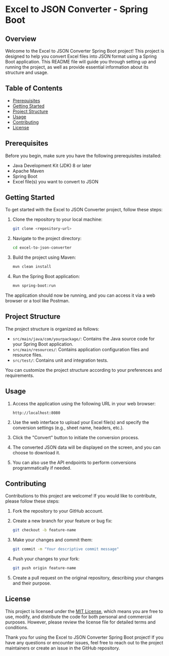 # Excel to JSON Converter - Spring Boot
## Overview

Welcome to the Excel to JSON Converter Spring Boot project! This project is designed to help you convert Excel files into JSON format using a Spring Boot application. This README file will guide you through setting up and running the project, as well as provide essential information about its structure and usage.

## Table of Contents

- [Prerequisites](#prerequisites)
- [Getting Started](#getting-started)
- [Project Structure](#project-structure)
- [Usage](#usage)
- [Contributing](#contributing)
- [License](#license)

## Prerequisites

Before you begin, make sure you have the following prerequisites installed:

- Java Development Kit (JDK) 8 or later
- Apache Maven
- Spring Boot
- Excel file(s) you want to convert to JSON

## Getting Started

To get started with the Excel to JSON Converter project, follow these steps:

1. Clone the repository to your local machine:

   ```bash
   git clone <repository-url>
   ```

2. Navigate to the project directory:

   ```bash
   cd excel-to-json-converter
   ```

3. Build the project using Maven:

   ```bash
   mvn clean install
   ```

4. Run the Spring Boot application:

   ```bash
   mvn spring-boot:run
   ```

The application should now be running, and you can access it via a web browser or a tool like Postman.

## Project Structure

The project structure is organized as follows:

- `src/main/java/com/yourpackage/`: Contains the Java source code for your Spring Boot application.
- `src/main/resources/`: Contains application configuration files and resource files.
- `src/test/`: Contains unit and integration tests.

You can customize the project structure according to your preferences and requirements.

## Usage

1. Access the application using the following URL in your web browser:

   ```
   http://localhost:8080
   ```

2. Use the web interface to upload your Excel file(s) and specify the conversion settings (e.g., sheet name, headers, etc.).

3. Click the "Convert" button to initiate the conversion process.

4. The converted JSON data will be displayed on the screen, and you can choose to download it.

5. You can also use the API endpoints to perform conversions programmatically if needed.

## Contributing

Contributions to this project are welcome! If you would like to contribute, please follow these steps:

1. Fork the repository to your GitHub account.

2. Create a new branch for your feature or bug fix:

   ```bash
   git checkout -b feature-name
   ```

3. Make your changes and commit them:

   ```bash
   git commit -m "Your descriptive commit message"
   ```

4. Push your changes to your fork:

   ```bash
   git push origin feature-name
   ```

5. Create a pull request on the original repository, describing your changes and their purpose.

## License

This project is licensed under the [MIT License](LICENSE), which means you are free to use, modify, and distribute the code for both personal and commercial purposes. However, please review the license file for detailed terms and conditions.

Thank you for using the Excel to JSON Converter Spring Boot project! If you have any questions or encounter issues, feel free to reach out to the project maintainers or create an issue in the GitHub repository.
